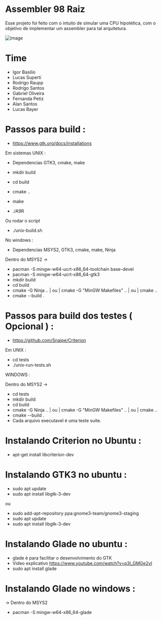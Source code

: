 
# Assembler 98 Raiz 

Esse projeto foi feito com o intuito de simular uma CPU hipotética, com
o objetivo de implementar um assembler para tal arquitetura.

![image](https://github.com/user-attachments/assets/063418ef-6b40-4dca-baf6-f5d7dd81c2df)

# Time

  - Igor Basilio
  - Lucas Superti
  - Rodrigo Raupp
  - Rodrigo Santos
  - Gabriel Oliveira
  - Fernanda Petiz
  - Alan Santos
  - Lucas Bayer
  
# Passos para build : 

- https://www.gtk.org/docs/installations

Em sistemas UNIX : 

- Dependencias GTK3, cmake, make 

- mkdir build
- cd build
- cmake ..
- make
- ./A9R

Ou rodar o script 

- ./unix-build.sh

No windows :

- Dependencias MSYS2, GTK3, cmake, make, Ninja

Dentro do MSYS2 -> 
- pacman -S mingw-w64-ucrt-x86_64-toolchain base-devel
- pacman -S mingw-w64-ucrt-x86_64-gtk3
- mkdir build
- cd build
- cmake -G Ninja .. | ou | cmake -G "MinGW Makefiles" .. | ou | cmake .. 
- cmake --build .

# Passos para build dos testes ( Opcional ) : 

- https://github.com/Snaipe/Criterion

Em UNIX :

- cd tests
- ./unix-run-tests.sh

WINDOWS :

Dentro do MSYS2 -> 
- cd tests
- mkdir build
- cd build
- cmake -G Ninja .. | ou | cmake -G "MinGW Makefiles" .. | ou | cmake .. 
- cmake --build .
- Cada arquivo executavel é uma teste suite.

# Instalando Criterion no Ubuntu : 

- apt-get install libcriterion-dev

# Instalando GTK3 no ubuntu : 

- sudo apt update
- sudo apt install libgtk-3-dev

ou 

- sudo add-apt-repository ppa:gnome3-team/gnome3-staging
- sudo apt update
- sudo apt install libgtk-3-dev

# Instalando Glade no ubuntu :  

- glade é para facilitar o desenvolvimento do GTK
- Video explicativo https://www.youtube.com/watch?v=p3I_GMGe2vI
- sudo apt install glade

# Instalando Glade no windows :

-> Dentro do MSYS2 
- pacman -S mingw-w64-x86_64-glade

